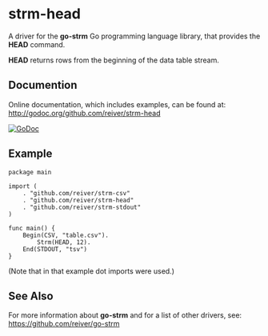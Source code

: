 # strm-head

A driver for the **go-strm** Go programming language library, that provides the **HEAD** command.

**HEAD** returns rows from the beginning of the data table stream.

## Documention

Online documentation, which includes examples, can be found at: http://godoc.org/github.com/reiver/strm-head

[![GoDoc](https://godoc.org/github.com/reiver/strm-head?status.svg)](https://godoc.org/github.com/reiver/strm-head)

## Example
```
package main

import (
	. "github.com/reiver/strm-csv"
	. "github.com/reiver/strm-head"
	. "github.com/reiver/strm-stdout"
)

func main() {
	Begin(CSV, "table.csv").
		Strm(HEAD, 12).
	End(STDOUT, "tsv")
}
```

(Note that in that example dot imports were used.)

## See Also

For more information about **go-strm** and for a list of other drivers, see:
https://github.com/reiver/go-strm

